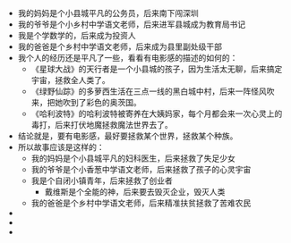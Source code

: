 - 我的妈妈是个小县城平凡的公务员，后来南下闯深圳
- 我的爷爷是个小乡村中学语文老师，后来进军县城成为教育局书记
- 我是个学数学的，后来成为投资人
- 我的爸爸是个乡村中学语文老师，后来成为县里副处级干部
- 我个人的经历还是平凡了一些，看看有电影感的描述的如何的：
	- 《星球大战》的天行者是一个小县城的孩子，因为生活太无聊，后来搞定宇宙，拯救全人类了。
	- 《绿野仙踪》的多萝西生活在三点一线的黑白城中村，后来一阵怪风吹来，把她吹到了彩色的奥茨国。
	- 《哈利波特》的哈利波特被寄养在大姨妈家，每个月都会来一次心灵上的毒打，后来打伏地魔拯救魔法世界去了。
- 结论就是，要有电影感，最好要拯救某个世界，拯救某个种族。
- 所以故事应该是这样的：
	- 我的妈妈是个小县城平凡的妇科医生，后来拯救了失足少女
	- 我的爷爷是个小香葱中学语文老师，后来拯救了孩子的心灵宇宙
	- 我是个自闭小镇青年，后来拯救了创业者
		- 戴维斯是个全能的神，后来要去毁灭企业，毁灭人类
	- 我的爸爸是个乡村中学语文老师，后来精准扶贫拯救了苦难农民
-
-
-